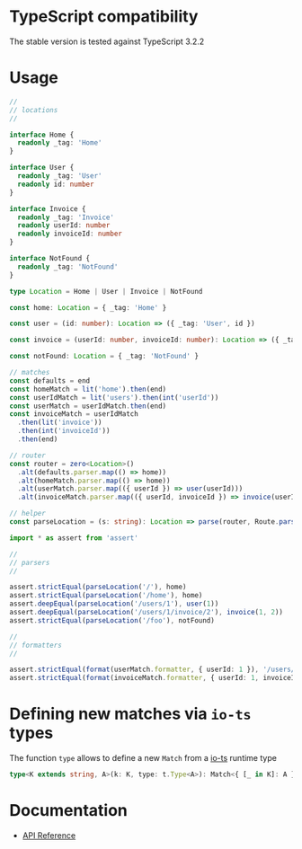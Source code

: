 # TypeScript compatibility

The stable version is tested against TypeScript 3.2.2

# Usage

```ts
//
// locations
//

interface Home {
  readonly _tag: 'Home'
}

interface User {
  readonly _tag: 'User'
  readonly id: number
}

interface Invoice {
  readonly _tag: 'Invoice'
  readonly userId: number
  readonly invoiceId: number
}

interface NotFound {
  readonly _tag: 'NotFound'
}

type Location = Home | User | Invoice | NotFound

const home: Location = { _tag: 'Home' }

const user = (id: number): Location => ({ _tag: 'User', id })

const invoice = (userId: number, invoiceId: number): Location => ({ _tag: 'Invoice', userId, invoiceId })

const notFound: Location = { _tag: 'NotFound' }

// matches
const defaults = end
const homeMatch = lit('home').then(end)
const userIdMatch = lit('users').then(int('userId'))
const userMatch = userIdMatch.then(end)
const invoiceMatch = userIdMatch
  .then(lit('invoice'))
  .then(int('invoiceId'))
  .then(end)

// router
const router = zero<Location>()
  .alt(defaults.parser.map(() => home))
  .alt(homeMatch.parser.map(() => home))
  .alt(userMatch.parser.map(({ userId }) => user(userId)))
  .alt(invoiceMatch.parser.map(({ userId, invoiceId }) => invoice(userId, invoiceId)))

// helper
const parseLocation = (s: string): Location => parse(router, Route.parse(s), notFound)

import * as assert from 'assert'

//
// parsers
//

assert.strictEqual(parseLocation('/'), home)
assert.strictEqual(parseLocation('/home'), home)
assert.deepEqual(parseLocation('/users/1'), user(1))
assert.deepEqual(parseLocation('/users/1/invoice/2'), invoice(1, 2))
assert.strictEqual(parseLocation('/foo'), notFound)

//
// formatters
//

assert.strictEqual(format(userMatch.formatter, { userId: 1 }), '/users/1')
assert.strictEqual(format(invoiceMatch.formatter, { userId: 1, invoiceId: 2 }), '/users/1/invoice/2')
```

# Defining new matches via `io-ts` types

The function `type` allows to define a new `Match` from a [io-ts](https://github.com/gcanti/io-ts) runtime type

```ts
type<K extends string, A>(k: K, type: t.Type<A>): Match<{ [_ in K]: A }>
```

# Documentation

- [API Reference](https://gcanti.github.io/fp-ts-routing)
